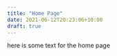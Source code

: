 ```yaml
---
title: "Home Page"
date: 2021-06-12T20:23:06+10:00
draft: true
---
```



here is some text for the home page
